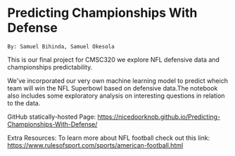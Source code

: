 # Predicting Championships With Defense
` By: Samuel Bihinda, Samuel Okesola  `

This is our final project for CMSC320 we explore NFL defensive data and championships predictability.

We've incorporated our very own machine learning model to predict wheich team will win the NFL Superbowl based on defensive data.The notebook also includes some exploratory analysis on interesting questions in relation to the data.

GitHub statically-hosted Page: https://nicedoorknob.github.io/Predicting-Championships-With-Defense/

Extra Resources:
To learn more about NFL football check out this link: https://www.rulesofsport.com/sports/american-football.html
